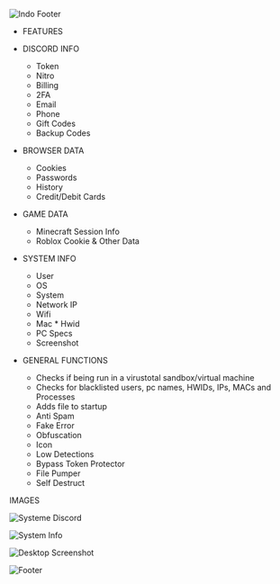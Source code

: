 ![Indo Footer](https://github.com/IndoAkaMasao/Indo-Token-Stealer/assets/140526284/30387bf9-912a-4858-9044-a5901287cb5e)

* FEATURES

* DISCORD INFO

  * Token
  * Nitro
  * Billing
  * 2FA
  * Email
  * Phone
  * Gift Codes
  * Backup Codes

* BROWSER DATA

  * Cookies
  * Passwords
  * History
  * Credit/Debit Cards

* GAME DATA

  * Minecraft Session Info
  * Roblox Cookie & Other Data

* SYSTEM INFO

  * User
  * OS
  * System
  * Network IP
  * Wifi
  * Mac  * Hwid
  * PC Specs
  * Screenshot

* GENERAL FUNCTIONS

  * Checks if being run in a virustotal sandbox/virtual machine
  * Checks for blacklisted users, pc names, HWIDs, IPs, MACs and Processes
  * Adds file to startup
  * Anti Spam
  * Fake Error
  * Obfuscation
  * Icon
  * Low Detections
  * Bypass Token Protector
  * File Pumper
  * Self Destruct

IMAGES

![Systeme Discord](https://github.com/IndoAkaMasao/Indo-Token-Stealer/assets/140526284/55e8cb08-bd53-4835-bac6-8fedaa6bcc42)

![System Info](https://github.com/IndoAkaMasao/Indo-Token-Stealer/assets/140526284/164d515e-ced1-46a3-823e-bff82023e912)

![Desktop Screenshot](https://github.com/IndoAkaMasao/Indo-Token-Stealer/assets/140526284/ea41a8bc-fb54-4069-8a8a-dfe8ccd3cf96)


![Footer](https://github.com/IndoAkaMasao/Indo-Token-Stealer/assets/140526284/339dec5b-27ba-47fe-915e-eaa0f3ff1f81)
